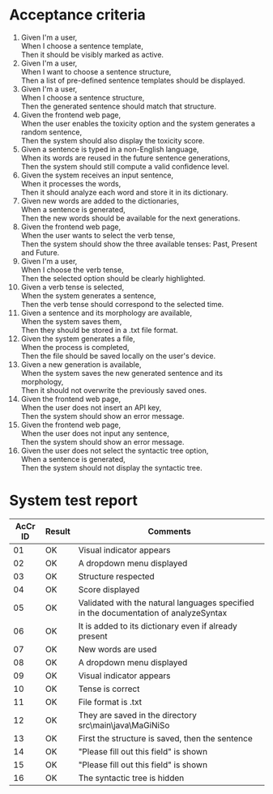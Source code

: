 # Acceptance criteria
1. Given I'm a user,  
   When I choose a sentence template,  
   Then it should be visibly marked as active.
2. Given I'm a user,  
   When I want to choose a sentence structure,  
   Then a list of pre-defined sentence templates should be displayed.
3. Given I'm a user,  
   When I choose a sentence structure,  
   Then the generated sentence should match that structure.
4. Given the frontend web page,  
   When the user enables the toxicity option and the system generates a random sentence,  
   Then the system should also display the toxicity score.
5. Given a sentence is typed in a non-English language,    
   When its words are reused in the future sentence generations,  
   Then the system should still compute a valid confidence level.
6. Given the system receives an input sentence,  
   When it processes the words,  
   Then it should analyze each word and store it in its dictionary.
7. Given new words are added to the dictionaries,   
   When a sentence is generated,   
   Then the new words should be available for the next generations.
8. Given the frontend web page,  
   When the user wants to select the verb tense,  
   Then the system should show the three available tenses: Past, Present and Future.
9. Given I'm a user,  
   When I choose the verb tense,  
   Then the selected option should be clearly highlighted.
10. Given a verb tense is selected,  
    When the system generates a sentence,  
    Then the verb tense should correspond to the selected time.
11. Given a sentence and its morphology are available,  
    When the system saves them,   
    Then they should be stored in a .txt file format.
12. Given the system generates a file,   
    When the process is completed,  
    Then the file should be saved locally on the user's device.
13. Given a new generation is available,  
    When the system saves the new generated sentence and its morphology,  
    Then it should not overwrite the previously saved ones.
14. Given the frontend web page,  
    When the user does not insert an API key,  
    Then the system should show an error message.
15. Given the frontend web page,  
    When the user does not input any sentence,  
    Then the system should show an error message.
16. Given the user does not select the syntactic tree option,  
    When a sentence is generated,   
    Then the system should not display the syntactic tree.
# System test report 
| AcCr ID |  Result | Comments | 
|-------|---------|----------|
|   01  |   OK    | Visual indicator appears |
|   02  |   OK    | A dropdown menu displayed |
|   03  |   OK    | Structure respected |
|   04  |   OK    | Score displayed |
|   05  |   OK    | Validated with the natural languages specified in the documentation of analyzeSyntax |
|   06  |   OK    | It is added to its dictionary even if already present |
|   07  |   OK    | New words are used |
|   08  |   OK    | A dropdown menu displayed |
|   09  |   OK    | Visual indicator appears |
|   10  |   OK    | Tense is correct |
|   11  |   OK    | File format is .txt |
|   12  |   OK    | They are saved in the directory src\main\java\MaGiNiSo |
|   13  |   OK    | First the structure is saved, then the sentence |
|   14  |   OK    | "Please fill out this field" is shown |
|   15  |   OK    | "Please fill out this field" is shown |
|   16  |   OK    | The syntactic tree is hidden |

